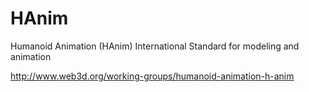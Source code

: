 # HAnim
Humanoid Animation (HAnim) International Standard for modeling and animation

http://www.web3d.org/working-groups/humanoid-animation-h-anim
